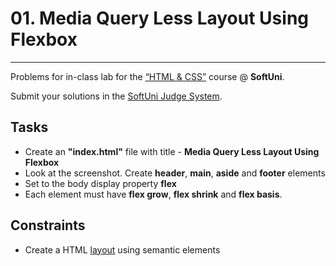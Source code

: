 # 01. Media Query Less Layout Using Flexbox
------
Problems for in-class lab for the [“HTML & CSS”](https://softuni.bg/trainings/2784/html-and-css-february-2020) course @ **SoftUni**.

Submit your solutions in the [SoftUni Judge System](https://judge.softuni.bg/Contests/1236/Flexbox).

## Tasks
* Create an **"index.html"** file with title - **Media Query Less Layout Using Flexbox**
* Look at the screenshot. Create **header**, **main**, **aside** and **footer** elements 
* Set to the body display property **flex**
* Each element must have **flex grow**, **flex shrink** and **flex basis**.


## Constraints
* Create a HTML [layout](https://www.w3schools.com/html/html_layout.asp) using semantic elements
